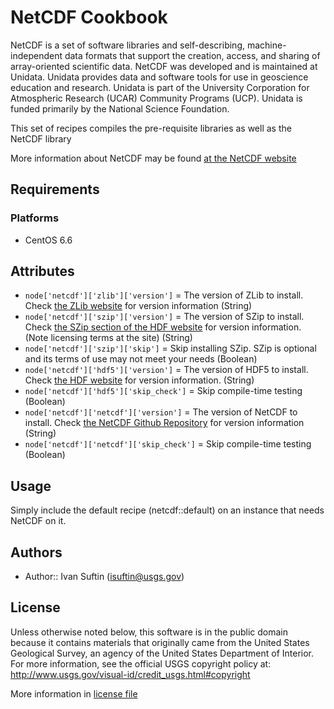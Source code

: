 NetCDF Cookbook
=============
NetCDF is a set of software libraries and self-describing, machine-independent data formats that support the creation, access, and sharing of array-oriented scientific data. NetCDF was developed and is maintained at Unidata. Unidata provides data and software tools for use in geoscience education and research. Unidata is part of the University Corporation for Atmospheric Research (UCAR) Community Programs (UCP). Unidata is funded primarily by the National Science Foundation.

This set of recipes compiles the pre-requisite libraries as well as the NetCDF library

More information about NetCDF may be found [at the NetCDF website](http://www.unidata.ucar.edu/software/netcdf/docs/index.html)

Requirements
------------
### Platforms
- CentOS 6.6

Attributes
----------
- `node['netcdf']['zlib']['version']` = The version of ZLib to install. Check [the ZLib website](http://www.zlib.net) for version information  (String)
- `node['netcdf']['szip']['version']` = The version of SZip to install. Check [the SZip section of the HDF website](http://www.hdfgroup.org/doc_resource/SZIP/) for version information. (Note licensing terms at the site)  (String)
- `node['netcdf']['szip']['skip']` = Skip installing SZip. SZip is optional and its terms of use may not meet your needs (Boolean)
- `node['netcdf']['hdf5']['version']` = The version of HDF5 to install. Check [the HDF website](http://www.hdfgroup.org/HDF5/release/obtain5.html) for version information. (String)
- `node['netcdf']['hdf5']['skip_check']` = Skip compile-time testing (Boolean)
- `node['netcdf']['netcdf']['version']` = The version of NetCDF to install. Check [the NetCDF Github Repository](https://github.com/Unidata/netcdf-c/releases) for version information (String)
- `node['netcdf']['netcdf']['skip_check']` = Skip compile-time testing (Boolean)

Usage
-----
Simply include the default recipe (netcdf::default) on an instance that needs NetCDF on it.
 
Authors
-------
- Author:: Ivan Suftin (<isuftin@usgs.gov>)

License
-------
Unless otherwise noted below, this software is in the public domain because it contains
materials that originally came from the United States Geological Survey, an agency of the
United States Department of Interior. For more information, see the official USGS
copyright policy at: http://www.usgs.gov/visual-id/credit_usgs.html#copyright

More information in [license file](https://github.com/USGS-WSI-COOKBOOKS/stig/blob/master/LICENSE)
